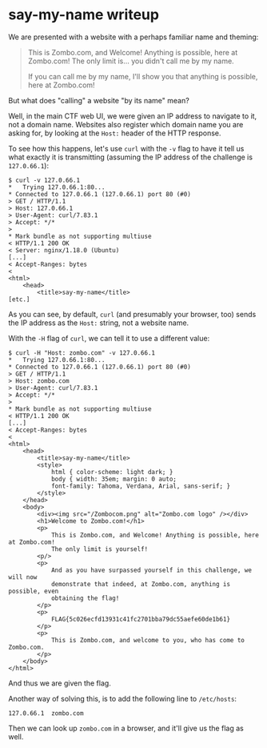 # say-my-name writeup

We are presented with a website with a perhaps familiar name and theming:

> This is Zombo.com, and Welcome! Anything is possible, here at Zombo.com!
> The only limit is... you didn't call me by my name.
>
> If you can call me by my name, I'll show you that anything is possible,
> here at Zombo.com!

But what does "calling" a website "by its name" mean?

Well, in the main CTF web UI, we were given an IP address to navigate to it,
not a domain name. Websites also register which domain name you are asking for,
by looking at the `Host:` header of the HTTP response.

To see how this happens, let's use `curl` with the `-v` flag to have it tell us
what exactly it is transmitting (assuming the IP address of the challenge is
`127.0.66.1`):

```
$ curl -v 127.0.66.1
*   Trying 127.0.66.1:80...
* Connected to 127.0.66.1 (127.0.66.1) port 80 (#0)
> GET / HTTP/1.1
> Host: 127.0.66.1
> User-Agent: curl/7.83.1
> Accept: */*
> 
* Mark bundle as not supporting multiuse
< HTTP/1.1 200 OK
< Server: nginx/1.18.0 (Ubuntu)
[...]
< Accept-Ranges: bytes
< 
<html>
	<head>
		<title>say-my-name</title>
[etc.]
```

As you can see, by default, `curl` (and presumably your browser, too) sends the
IP address as the `Host:` string, not a website name.

With the `-H` flag of `curl`, we can tell it to use a different value:

```
$ curl -H "Host: zombo.com" -v 127.0.66.1
*   Trying 127.0.66.1:80...
* Connected to 127.0.66.1 (127.0.66.1) port 80 (#0)
> GET / HTTP/1.1
> Host: zombo.com
> User-Agent: curl/7.83.1
> Accept: */*
> 
* Mark bundle as not supporting multiuse
< HTTP/1.1 200 OK
[...]
< Accept-Ranges: bytes
< 
<html>
	<head>
		<title>say-my-name</title>
		<style>
			html { color-scheme: light dark; }
			body { width: 35em; margin: 0 auto;
			font-family: Tahoma, Verdana, Arial, sans-serif; }
		</style>
	</head>
	<body>
		<div><img src="/Zombocom.png" alt="Zombo.com logo" /></div>
		<h1>Welcome to Zombo.com!</h1>
		<p>
			This is Zombo.com, and Welcome! Anything is possible, here at Zombo.com!
			The only limit is yourself!
		<p/>
		<p>
			And as you have surpassed yourself in this challenge, we will now
			demonstrate that indeed, at Zombo.com, anything is possible, even
			obtaining the flag!
		</p>
		<p>
			FLAG{5c026ecfd13931c41fc2701bba79dc55aefe60de1b61}
		</p>
		<p>
			This is Zombo.com, and welcome to you, who has come to Zombo.com.
		</p>
	</body>
</html>
```

And thus we are given the flag.

Another way of solving this, is to add the following line to `/etc/hosts`:

```
127.0.66.1	zombo.com
```

Then we can look up `zombo.com` in a browser, and it'll give us the flag as
well.
